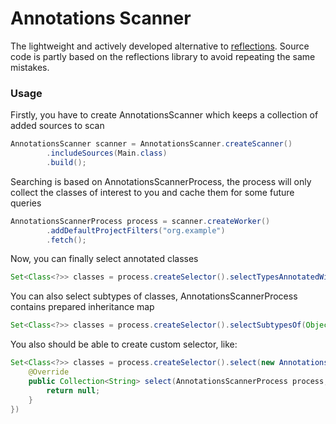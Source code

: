 # Annotations Scanner
The lightweight and actively developed alternative to [reflections](https://github.com/ronmamo/reflections). Source code is partly based on the reflections library to avoid repeating the same mistakes.

### Usage
Firstly, you have to create AnnotationsScanner which keeps a collection of added sources to scan

```java
AnnotationsScanner scanner = AnnotationsScanner.createScanner()
        .includeSources(Main.class)
        .build();
```

Searching is based on AnnotationsScannerProcess, the process will only collect the classes of interest to you and cache them for some future queries

```java
AnnotationsScannerProcess process = scanner.createWorker()
        .addDefaultProjectFilters("org.example")
        .fetch();
```

Now, you can finally select annotated classes

```java
Set<Class<?>> classes = process.createSelector().selectTypesAnnotatedWith(AnnotationTest.class);
```

You can also select subtypes of classes, AnnotationsScannerProcess contains prepared inheritance map

```java
Set<Class<?>> classes = process.createSelector().selectSubtypesOf(Object.class);
```

You also should be able to create custom selector, like:

```java
Set<Class<?>> classes = process.createSelector().select(new AnnotationsSelector() {
    @Override
    public Collection<String> select(AnnotationsScannerProcess process, AnnotationScannerStore store) {
        return null;
    }
})
```
